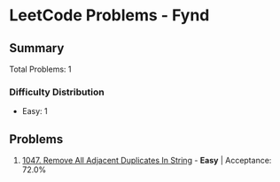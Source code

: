 # LeetCode Problems - Fynd

## Summary
Total Problems: 1

### Difficulty Distribution

- Easy: 1

## Problems

1. [1047. Remove All Adjacent Duplicates In String](https://leetcode.com/problems/remove-all-adjacent-duplicates-in-string/) - **Easy** | Acceptance: 72.0%